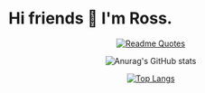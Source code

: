 # Hi friends 👋 I'm Ross.
<div align="center">

[![Readme Quotes](https://quotes-github-readme.vercel.app/api?type=horizontal&theme=nord)](https://github.com/ross-allen)

![Anurag's GitHub stats](https://github-readme-stats.vercel.app/api?username=ross-allen&hide=contribs,stars&count_private=true&include_all_commits=true&show_icons=true&theme=dark&custom_title=Check%20it%20out%20⚡&bg_color=30,000000,155799&border_radius=25&text_color=fff)

[![Top Langs](https://github-readme-stats.vercel.app/api/top-langs/?username=ross-allen&layout=compact&langs_count=10&custom_title=Language%20Breakdown%20🧠&theme=dark&bg_color=30,000000,0f9b0f&border_radius=25&text_color=fff&card_width=445)](https://github.com/ross-allen)

</div>

